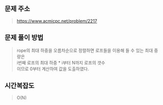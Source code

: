 ## 문제 주소  
> https://www.acmicpc.net/problem/2217  

## 문제 풀이 방법  
> rope의 최대 하중을 오름차순으로 정렬하면 로프들을 이용해 들 수 있는 최대 중량은  
> i번째 로프의 최대 하중 * i부터 N까지 로프의 갯수  
> 이므로 0부터 계산하여 값을 도출하였다.  

## 시간복잡도  
> O(N)  
